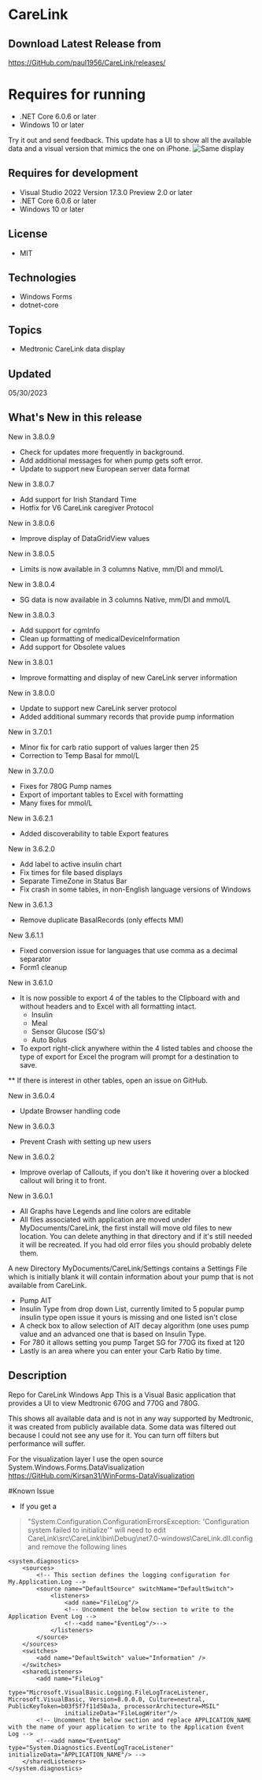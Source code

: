 # CareLink

## Download Latest Release from
https://GitHub.com/paul1956/CareLink/releases/

# Requires for running
- .NET Core 6.0.6 or later
- Windows 10 or later

Try it out and send feedback.
This update has a UI to show all the available data and a visual version that mimics the one on iPhone.
![Same display](https://GitHub.com/paul1956/CareLink/blob/master/Screenshot%202022-10-08%20203350.png?raw=true)

## Requires for development
- Visual Studio 2022 Version 17.3.0 Preview 2.0 or later
- .NET Core 6.0.6 or later
- Windows 10 or later

## License
- MIT

## Technologies
  - Windows Forms
  - dotnet-core

## Topics
- Medtronic CareLink data display

## Updated
05/30/2023

## What's New in this release
New in 3.8.0.9
- Check for updates more frequently in background.
- Add additional messages for when pump gets soft error.
- Update to support new European server data format

New in 3.8.0.7
- Add support for Irish Standard Time
- Hotfix for V6 CareLink caregiver Protocol

New in 3.8.0.6
- Improve display of DataGridView values

New in 3.8.0.5
- Limits is now available in 3 columns Native, mm/Dl and mmol/L

New in 3.8.0.4
- SG data is now available in 3 columns Native, mm/Dl and mmol/L

New in 3.8.0.3
- Add support for cgmInfo
- Clean up formatting of medicalDeviceInformation
- Add support for Obsolete values

New in 3.8.0.1
- Improve formatting and display of new CareLink server information

New in 3.8.0.0
- Update to support new CareLink server protocol
- Added additional summary records that provide pump information

New in 3.7.0.1
- Minor fix for carb ratio support of values larger then 25
- Correction to Temp Basal for mmol/L

New in 3.7.0.0
- Fixes for 780G Pump names
- Export of important tables to Excel with formatting
- Many fixes for mmol/L

New in 3.6.2.1
- Added discoverability to table Export features 

New in 3.6.2.0
- Add label to active insulin chart
- Fix times for file based displays
- Separate TimeZone in Status Bar
- Fix crash in some tables, in non-English language versions of Windows

New in 3.6.1.3
- Remove duplicate BasalRecords (only effects MM)

New 3.6.1.1
- Fixed conversion issue for languages that use comma as a decimal separator
- Form1 cleanup

New in 3.6.1.0
- It is now possible to export 4 of the tables to the Clipboard with and without headers and to Excel with all formatting intact.
    - Insulin
    - Meal
    - Sensor Glucose (SG's)
    - Auto Bolus 
- To export right-click anywhere within the 4 listed tables and choose the type of export for Excel the program will prompt for a destination to save.

** If there is interest in other tables, open an issue on GitHub.

New in 3.6.0.4
- Update Browser handling code

New in 3.6.0.3
- Prevent Crash with setting up new users

New in 3.6.0.2
- Improve overlap of Callouts, if you don't like it hovering over a blocked callout will bring it to front.

New in 3.6.0.1
- All Graphs have Legends and line colors are editable
- All files associated with application are moved under MyDocuments/CareLink, the first install will move old files to new location. You can delete anything in that directory and if it's still needed it will be recreated. If you had old error files you should probably delete them.

A new Directory MyDocuments/CareLink/Settings contains a Settings File which is initially blank it will contain information about your pump that is not available from CareLink.

- Pump AIT
- Insulin Type from drop down List, currently limited to 5 popular pump insulin type open issue it yours is missing and one listed isn't close
- A check box to allow selection of AIT decay algorithm (one uses pump value and an advanced one that is based on Insulin Type.
- For 780 it allows setting you pump Target SG for 770G its fixed at 120
- Lastly is an area where you can enter your Carb Ratio by time.

## Description

Repo for CareLink Windows App
This is a Visual Basic application that provides a UI to view Medtronic 670G and 770G and 780G.

This shows all available data and is not in any way supported by Medtronic, it was created from publicly available data.
Some data was filtered out because I could not see any use for it. You can turn off filters but performance will suffer.

For the visualization layer I use the open source
System.Windows.Forms.DataVisualization
https://GitHub.com/Kirsan31/WinForms-DataVisualization

#Known Issue
- If you get a 
> "System.Configuration.ConfigurationErrorsException: 'Configuration system failed to initialize'"
> will need to edit CareLink\src\CareLink\bin\Debug\net7.0-windows\CareLink.dll.config and remove the following lines
```
<system.diagnostics>
    <sources>
        <!-- This section defines the logging configuration for My.Application.Log -->
        <source name="DefaultSource" switchName="DefaultSwitch">
            <listeners>
                <add name="FileLog"/>
                <!-- Uncomment the below section to write to the Application Event Log -->
                <!--<add name="EventLog"/>-->
            </listeners>
        </source>
    </sources>
    <switches>
        <add name="DefaultSwitch" value="Information" />
    </switches>
    <sharedListeners>
        <add name="FileLog"
                type="Microsoft.VisualBasic.Logging.FileLogTraceListener, Microsoft.VisualBasic, Version=8.0.0.0, Culture=neutral, PublicKeyToken=b03f5f7f11d50a3a, processorArchitecture=MSIL"
                initializeData="FileLogWriter"/>
        <!-- Uncomment the below section and replace APPLICATION_NAME with the name of your application to write to the Application Event Log -->
        <!--<add name="EventLog" type="System.Diagnostics.EventLogTraceListener" initializeData="APPLICATION_NAME"/> -->
    </sharedListeners>
</system.diagnostics>
```
